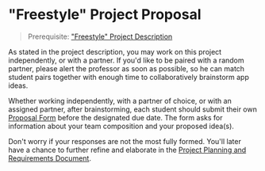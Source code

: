 # "Freestyle" Project Proposal

> Prerequisite: ["Freestyle" Project Description](/projects/freestyle.md)

As stated in the project description, you may work on this project independently, or with a partner. If you'd like to be paired with a random partner, please alert the professor as soon as possible, so he can match student pairs together with enough time to collaboratively brainstorm app ideas.

Whether working independently, with a partner of choice, or with an assigned partner, after brainstorming, each student should submit their own [Proposal Form](https://forms.gle/pa9dMBPheaSxfAgHA) before the designated due date. The form asks for information about your team composition and your proposed idea(s).

Don't worry if your responses are not the most fully formed. You'll later have a chance to further refine and elaborate in the [Project Planning and Requirements Document](/projects/freestyle/requirements.md).

